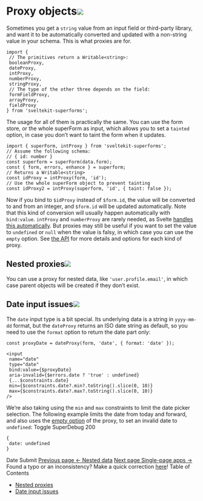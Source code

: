 # Proxy objects[![](https://superforms.rocks/link.svg)](https://superforms.rocks/concepts/<#proxy-objects>)

Sometimes you get a `string` value from an input field or third-party library, and want it to be automatically converted and updated with a non-string value in your schema. This is what proxies are for.

```
import {
 // The primitives return a Writable<string>:
 booleanProxy,
 dateProxy,
 intProxy,
 numberProxy,
 stringProxy,
 // The type of the other three depends on the field:
 formFieldProxy,
 arrayProxy,
 fieldProxy
} from 'sveltekit-superforms';
```

The usage for all of them is practically the same. You can use the form store, or the whole superForm as input, which allows you to set a `tainted` option, in case you don’t want to taint the form when it updates.

```
import { superForm, intProxy } from 'sveltekit-superforms';
// Assume the following schema:
// { id: number }
const superform = superForm(data.form);
const { form, errors, enhance } = superform;
// Returns a Writable<string>
const idProxy = intProxy(form, 'id');
// Use the whole superForm object to prevent tainting
const idProxy2 = intProxy(superform, 'id', { taint: false });
```

Now if you bind to `$idProxy` instead of `$form.id`, the value will be converted to and from an integer, and `$form.id` will be updated automatically.
Note that this kind of conversion will usually happen automatically with `bind:value`. `intProxy` and `numberProxy` are rarely needed, as Svelte [handles this automatically](https://superforms.rocks/concepts/<https:/svelte.dev/tutorial/numeric-inputs>). But proxies may still be useful if you want to set the value to `undefined` or `null` when the value is falsy, in which case you can use the `empty` option.
See [the API](https://superforms.rocks/concepts/</api#proxy-objects>) for more details and options for each kind of proxy.

## Nested proxies[![](https://superforms.rocks/link.svg)](https://superforms.rocks/concepts/<#nested-proxies>)

You can use a proxy for nested data, like `'user.profile.email'`, in which case parent objects will be created if they don’t exist.

## Date input issues[![](https://superforms.rocks/link.svg)](https://superforms.rocks/concepts/<#date-input-issues>)

The `date` input type is a bit special. Its underlying data is a string in `yyyy-mm-dd` format, but the `dateProxy` returns an ISO date string as default, so you need to use the `format` option to return the date part only:

```
const proxyDate = dateProxy(form, 'date', { format: 'date' });
```

```
<input
 name="date"
 type="date"
 bind:value={$proxyDate}
 aria-invalid={$errors.date ? 'true' : undefined}
 {...$constraints.date}
 min={$constraints.date?.min?.toString().slice(0, 10)}
 max={$constraints.date?.max?.toString().slice(0, 10)}
/>
```

We’re also taking using the `min` and `max` constraints to limit the date picker selection. The following example limits the date from today and forward, and also uses the [empty option](https://superforms.rocks/concepts/</api#dateproxyform-fieldname-options>) of the proxy, to set an invalid date to `undefined`:
Toggle SuperDebug
200

```
{
 date: undefined
}
```

Date Submit
[Previous page ← Nested data](https://superforms.rocks/concepts/</concepts/nested-data>) [Next page Single-page apps →](https://superforms.rocks/concepts/</concepts/spa>)
Found a typo or an inconsistency? Make a quick correction [here](https://superforms.rocks/concepts/<https:/github.com/ciscoheat/superforms-web/tree/main/src/routes/concepts/proxy-objects/+page.md>)!
Table of Contents

- [Nested proxies](https://superforms.rocks/concepts/<#nested-proxies>)
- [Date input issues](https://superforms.rocks/concepts/<#date-input-issues>)
